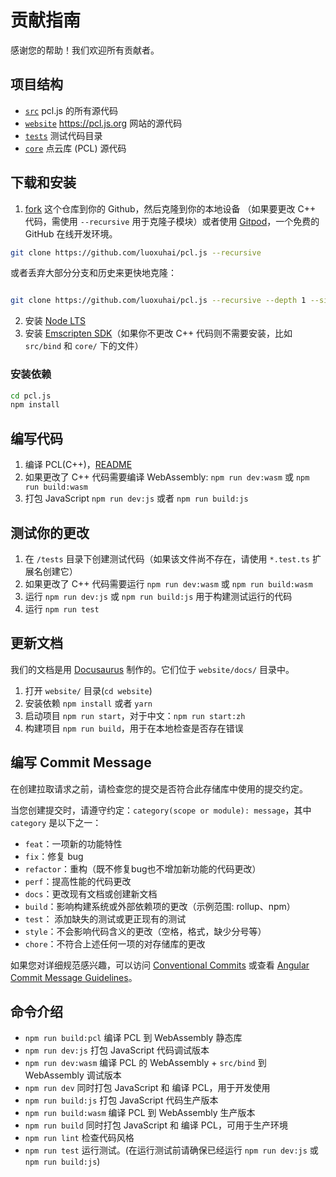 # 贡献指南

感谢您的帮助！我们欢迎所有贡献者。

## 项目结构

- [`src`](/src) pcl.js 的所有源代码
- [`website`](/website) https://pcl.js.org 网站的源代码
- [`tests`](/tests) 测试代码目录
- [`core`](/core) 点云库 (PCL) 源代码

## 下载和安装

1. [fork](https://docs.github.com/cn/get-started/quickstart/fork-a-repo#forking-a-repository) 这个仓库到你的 Github，然后克隆到你的本地设备 （如果要更改 C++ 代码，需使用 `--recursive` 用于克隆子模块）或者使用 [Gitpod](https://gitpod.io/#https://github.com/luoxuhai/pcl.js)，一个免费的 GitHub 在线开发环境。

```bash
git clone https://github.com/luoxuhai/pcl.js --recursive
```

或者丢弃大部分分支和历史来更快地克隆：
```bash

git clone https://github.com/luoxuhai/pcl.js --recursive --depth 1 --single-branch --branch master
```

2. 安装 [Node LTS](https://nodejs.org/en/download/)
3. 安装 [Emscripten SDK](https://emscripten.org/docs/getting_started/downloadshtml#installation-instructions-using-the-emsdk-recommended)（如果你不更改 C++ 代码则不需要安装，比如`src/bind` 和 `core/` 下的文件）

### 安装依赖

```bash
cd pcl.js
npm install
```

## 编写代码

1. 编译 PCL(C++)，[README](https://github.com/luoxuhai/pcl/tree/wasm/wasm/README.md)
2. 如果更改了 C++ 代码需要编译 WebAssembly: `npm run dev:wasm` 或 `npm run build:wasm`
3. 打包 JavaScript `npm run dev:js` 或者 `npm run build:js`

## 测试你的更改

1. 在 `/tests` 目录下创建测试代码（如果该文件尚不存在，请使用 `*.test.ts` 扩展名创建它）
2. 如果更改了 C++ 代码需要运行 `npm run dev:wasm` 或 `npm run build:wasm`
3. 运行 `npm run dev:js` 或 `npm run build:js` 用于构建测试运行的代码
4. 运行 `npm run test`

## 更新文档

我们的文档是用 [Docusaurus](https://docusaurus.io/) 制作的。它们位于 `website/docs/` 目录中。

1. 打开 `website/` 目录(`cd website`)
1. 安装依赖 `npm install` 或者 `yarn`
2. 启动项目 `npm run start`，对于中文：`npm run start:zh`
3. 构建项目 `npm run build`，用于在本地检查是否存在错误

## 编写 Commit Message

在创建拉取请求之前，请检查您的提交是否符合此存储库中使用的提交约定。

当您创建提交时，请遵守约定：`category(scope or module): message`，其中 `category` 是以下之一：

-  `feat`：一项新的功能特性
-  `fix`：修复 bug
-  `refactor`：重构（既不修复bug也不增加新功能的代码更改）
-  `perf`：提高性能的代码更改
-  `docs`：更改现有文档或创建新文档
-  `build`：影响构建系统或外部依赖项的更改（示例范围: rollup、npm）
-  `test`： 添加缺失的测试或更正现有的测试
-  `style`：不会影响代码含义的更改（空格，格式，缺少分号等）
-  `chore`：不符合上述任何一项的对存储库的更改

如果您对详细规范感兴趣，可以访问 [Conventional Commits](https://www.conventionalcommits.org) 或查看 [Angular Commit Message Guidelines](https://github.com/angular/angular/blob/22b96b9/CONTRIBUTING.md#-commit-message-guidelines)。

## 命令介绍

- `npm run build:pcl` 编译 PCL 到 WebAssembly 静态库
- `npm run dev:js` 打包 JavaScript 代码调试版本
- `npm run dev:wasm` 编译 PCL 的 WebAssembly + `src/bind` 到 WebAssembly 调试版本
- `npm run dev` 同时打包 JavaScript 和 编译 PCL，用于开发使用
- `npm run build:js` 打包 JavaScript 代码生产版本
- `npm run build:wasm` 编译 PCL 到 WebAssembly 生产版本
- `npm run build` 同时打包 JavaScript 和 编译 PCL，可用于生产环境
- `npm run lint` 检查代码风格
- `npm run test` 运行测试。(在运行测试前请确保已经运行 `npm run dev:js` 或 `npm run build:js`)
